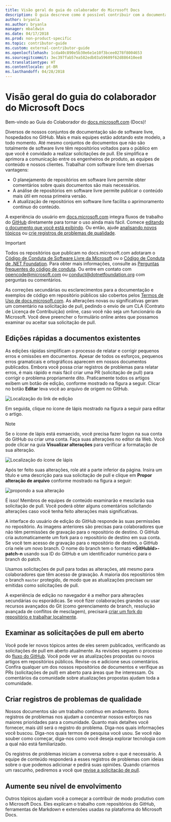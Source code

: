 ```yaml
---
title: Visão geral do guia do colaborador do Microsoft Docs
description: O guia descreve como é possível contribuir com a documentação da Microsoft do site docs.microsoft.com.
author: bryanla
ms.author: bryanla
manager: mbaldwin
ms.date: 04/17/2018
ms.prod: non-product-specific
ms.topic: contributor-guide
ms.custom: external-contributor-guide
ms.openlocfilehash: 1cda40c890e5b30e6e1e10f3bcee0278f8004653
ms.sourcegitcommit: 3ec397fab57ea582edb03a59609f62d886410ee8
ms.translationtype: HT
ms.contentlocale: pt-BR
ms.lasthandoff: 04/28/2018
---
```

# <a name="microsoft-docs-contributor-guide-overview"></a>Visão geral do guia do colaborador do Microsoft Docs

Bem-vindo ao Guia do Colaborador do [docs.microsoft.com](https://docs.microsoft.com) (Docs)!

Diversos de nossos conjuntos de documentação são de software livre, hospedados no GitHub. Mais e mais equipes estão adotando este modelo, a todo momento. Até mesmo conjuntos de documentos que não são totalmente de software livre têm repositórios voltados para o público em que você é convidado a realizar solicitações de pull. Ele simplifica e aprimora a comunicação entre os engenheiros de produto, as equipes de conteúdo e nossos clientes. Trabalhar com software livre tem diversas vantagens:

- O planejamento de repositórios em software livre permite obter comentários sobre quais documentos são mais necessários.
- A análise de repositórios em software livre permite publicar o conteúdo mais útil em nossa primeira versão.
- A atualização de repositórios em software livre facilita o aprimoramento contínuo do conteúdo.

A experiência do usuário em [docs.microsoft.com](https://docs.microsoft.com) integra fluxos de trabalho do [GitHub](https://github.com) diretamente para tornar o uso ainda mais fácil. Comece [editando o documento que você está exibindo](#quick-edits-to-existing-documents). Ou então, ajude [analisando novos tópicos](#review-open-prs) ou [crie registros de problemas de qualidade](#create-quality-issues).

> [!IMPORTANT]
> Todos os repositórios que publicam no docs.microsoft.com adotaram o [Código de Conduta de Software Livre da Microsoft](https://opensource.microsoft.com/codeofconduct/) ou o [Código de Conduta de .NET Foundation](https://dotnetfoundation.org/code-of-conduct). Para obter mais informações, consulte as [Perguntas frequentes do código de conduta](https://opensource.microsoft.com/codeofconduct/faq/). Ou entre em contato com [opencode@microsoft.com](mailto:opencode@microsoft.com) ou [conduct@dotnetfoundation.org](mailto:conduct@dotnetfoundation.org) com perguntas ou comentários.<br>
>
> As correções secundárias ou esclarecimentos para a documentação e exemplos de código em repositório públicos são cobertos pelos [Termos de Uso de docs.microsoft.com](https://docs.microsoft.com/legal/termsofuse). As alterações novas ou significativas geram um comentário na solicitação de pull, pedindo o envio de um CLA (Contrato de Licença de Contribuição) online, caso você não seja um funcionário da Microsoft. Você deve preencher o formulário online antes que possamos examinar ou aceitar sua solicitação de pull.

## <a name="quick-edits-to-existing-documents"></a>Edições rápidas a documentos existentes

As edições rápidas simplificam o processo de relatar e corrigir pequenos erros e omissões em documentos. Apesar de todos os esforços, pequenos erros gramaticais e ortográficos aparecem em nossos documentos publicados. Embora você possa criar registros de problemas para relatar erros, é mais rápido e mais fácil criar uma PR (solicitação de pull) para corrigir o problema propriamente dito. Praticamente todos os artigos exibem um botão de edição, conforme mostrado na figura a seguir. Clicar no botão **Editar** leva você ao arquivo de origem no GitHub.

![Localização do link de edição](./media/index/edit-article.png)

Em seguida, clique no ícone de lápis mostrado na figura a seguir para editar o artigo.

> [!NOTE]
> Se o ícone de lápis está esmaecido, você precisa fazer logon na sua conta do GitHub ou criar uma conta. Faça suas alterações no editor da Web. Você pode clicar na guia **Visualizar alterações** para verificar a formatação de sua alteração.

![Localização do ícone de lápis](./media/index/editicon.png)

Após ter feito suas alterações, role até a parte inferior da página. Insira um título e uma descrição para sua solicitação de pull e clique em **Propor alteração de arquivo** conforme mostrado na figura a seguir:

![propondo a sua alteração](./media/index/submit-pull-request.png)

É isso! Membros de equipes de conteúdo examinarão e mesclarão sua solicitação de pull. Você poderá obter alguns comentários solicitando alterações caso você tenha feito alterações mais significativas.

A interface do usuário de edição do GitHub responde às suas permissões no repositório. As imagens anteriores são precisas para colaboradores que não têm permissões de gravação para o repositório de destino. O GitHub cria automaticamente um fork para o repositório de destino em sua conta. Se você tem acesso de gravação para o repositório de destino, o GitHub cria nele um novo branch. O nome do branch tem o formato **\<GitHubId\>-patch-n** usando sua ID do GitHub e um identificador numérico para o branch do patch.

Usamos solicitações de pull para todas as alterações, até mesmo para colaboradores que têm acesso de gravação. A maioria dos repositórios têm o branch `master` protegido, de modo que as atualizações precisam ser emitidas como solicitações de pull.

A experiência de edição no navegador é a melhor para alterações secundárias ou esporádicas. Se você fizer colaborações grandes ou usar recursos avançados do Git (como gerenciamento de branch, resolução avançada de conflitos de mesclagem), precisará [criar um fork do repositório e trabalhar localmente](how-to-write-workflows-major.md).

## <a name="review-open-prs"></a>Examinar as solicitações de pull em aberto

Você pode ler novos tópicos antes de eles serem publicados, verificando as solicitações de pull em aberto atualmente. As revisões seguem o processo do [fluxo do GitHub](https://guides.github.com/introduction/flow/). Você pode ver as atualizações propostas ou novos artigos em repositórios públicos. Revise-os e adicione seus comentários. Confira qualquer um dos nossos repositórios de documentos e verifique as PRs (solicitações de pull) em aberto para áreas que lhe interessam. Os comentários da comunidade sobre atualizações propostas ajudam toda a comunidade.

## <a name="create-quality-issues"></a>Criar registros de problemas de qualidade

Nossos documentos são um trabalho contínuo em andamento. Bons registros de problemas nos ajudam a concentrar nossos esforços nas maiores prioridades para a comunidade. Quanto mais detalhes você fornecer, mais útil será o registro do problema. Diga-nos quais informações você buscou. Diga-nos quais termos de pesquisa você usou. Se você não souber como começar, diga-nos como você deseja explorar tecnologia com a qual não está familiarizado.

Os registros de problemas iniciam a conversa sobre o que é necessário. A equipe de conteúdo responderá a esses registros de problemas com ideias sobre o que podemos adicionar e pedirá suas opiniões. Quando criarmos um rascunho, pediremos a você que [revise a solicitação de pull](#review-open-prs).

## <a name="get-more-involved"></a>Aumente seu nível de envolvimento

Outros tópicos ajudam você a começar a contribuir de modo produtivo com o Microsoft Docs. Eles explicam o trabalho com repositórios do GitHub, ferramentas de Markdown e extensões usadas na plataforma do Microsoft Docs.
